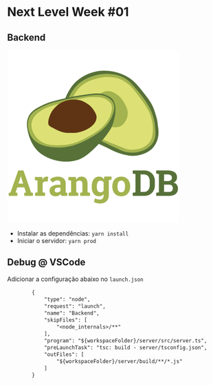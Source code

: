 # Next Level Week #01

## Backend
![](ArangoDB-logo-sq.png)
- Instalar as dependências: `yarn install`
- Iniciar o servidor: `yarn prod`

## Debug @ VSCode
Adicionar a configuração abaixo no `launch.json`
```
        {
            "type": "node",
            "request": "launch",
            "name": "Backend",
            "skipFiles": [
                "<node_internals>/**"
            ],
            "program": "${workspaceFolder}/server/src/server.ts",
            "preLaunchTask": "tsc: build - server/tsconfig.json",
            "outFiles": [
                "${workspaceFolder}/server/build/**/*.js"
            ]
        }
```
